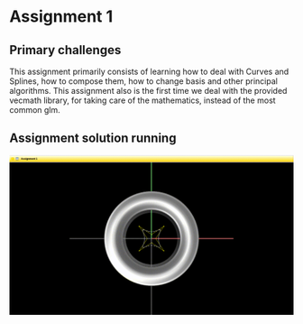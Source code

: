 # Assignment 1

## Primary challenges
This assignment primarily consists of learning how to deal with Curves and Splines, how to compose them, how to change basis and other principal algorithms. This assignment also is the first time we deal with the provided vecmath library, for taking care of the mathematics, instead of the most common glm.

## Assignment solution running
![Execution demo](../resources/execution_1.gif)

